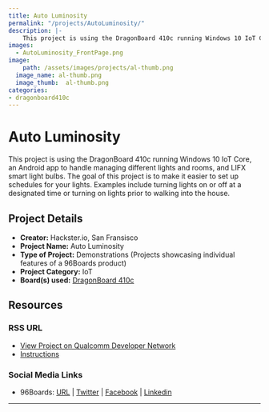 ```yaml
---
title: Auto Luminosity
permalink: "/projects/AutoLuminosity/"
description: |-
    This project is using the DragonBoard 410c running Windows 10 IoT Core, an Android app to handle managing different lights and rooms, and LIFX smart light bulbs. The goal of this project is to make it easier to set up schedules for your lights. Examples include turning lights on or off at a designated time or turning on lights prior to walking into the house.
images:
  - AutoLuminosity_FrontPage.png
image:
    path: /assets/images/projects/al-thumb.png
  image_name: al-thumb.png
  image_thumb:  al-thumb.png
categories:
- dragonboard410c
---
```

# Auto Luminosity

This project is using the DragonBoard 410c running Windows 10 IoT Core, an Android app to handle managing different lights and rooms, and LIFX smart light bulbs. The goal of this project is to make it easier to set up schedules for your lights. Examples include turning lights on or off at a designated time or turning on lights prior to walking into the house.

## Project Details

- **Creator:** Hackster.io, San Fransisco
- **Project Name:** Auto Luminosity
- **Type of Project:** Demonstrations (Projects showcasing individual features of a 96Boards product)
- **Project Category:** IoT
- **Board(s) used:** [DragonBoard 410c](https://www.96boards.org/product/dragonboard410c/)

## Resources

### RSS URL

- [View Project on Qualcomm Developer Network](https://developer.qualcomm.com/project/auto-luminosity)
- [Instructions](https://www.hackster.io/brandmooffin/auto-luminosity-dc0202)

### Social Media Links

- 96Boards: [URL](https://www.96boards.org/) &#124; [Twitter](https://twitter.com/96boards) &#124; [Facebook](https://www.facebook.com/96Boards) &#124; [Linkedin](https://www.linkedin.com/company/{{site.linkedin_username}}/)


***
